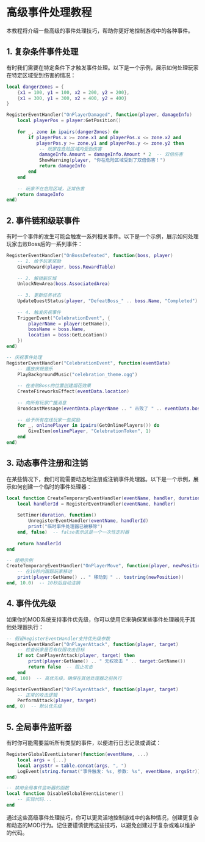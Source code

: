 # 高级事件处理教程

本教程将介绍一些高级的事件处理技巧，帮助你更好地控制游戏中的各种事件。

## 1. 复杂条件事件处理

有时我们需要在特定条件下才触发事件处理。以下是一个示例，展示如何处理玩家在特定区域受到伤害的情况：

```lua
local dangerZones = {
    {x1 = 100, y1 = 100, x2 = 200, y2 = 200},
    {x1 = 300, y1 = 300, x2 = 400, y2 = 400}
}

RegisterEventHandler("OnPlayerDamaged", function(player, damageInfo)
    local playerPos = player:GetPosition()
    
    for _, zone in ipairs(dangerZones) do
        if playerPos.x >= zone.x1 and playerPos.x <= zone.x2 and
           playerPos.y >= zone.y1 and playerPos.y <= zone.y2 then
            -- 玩家在危险区域内受到伤害
            damageInfo.Amount = damageInfo.Amount * 2  -- 双倍伤害
            ShowWarning(player, "你在危险区域受到了双倍伤害！")
            return damageInfo
        end
    end
    
    -- 玩家不在危险区域，正常伤害
    return damageInfo
end)
```

## 2. 事件链和级联事件

有时一个事件的发生可能会触发一系列相关事件。以下是一个示例，展示如何处理玩家击败Boss后的一系列事件：

```lua
RegisterEventHandler("OnBossDefeated", function(boss, player)
    -- 1. 给予玩家奖励
    GiveReward(player, boss.RewardTable)
    
    -- 2. 解锁新区域
    UnlockNewArea(boss.AssociatedArea)
    
    -- 3. 更新任务状态
    UpdateQuestStatus(player, "DefeatBoss_" .. boss.Name, "Completed")
    
    -- 4. 触发庆祝事件
    TriggerEvent("CelebrationEvent", {
        playerName = player:GetName(),
        bossName = boss.Name,
        location = boss:GetLocation()
    })
end)

-- 庆祝事件处理
RegisterEventHandler("CelebrationEvent", function(eventData)
    -- 播放庆祝音乐
    PlayBackgroundMusic("celebration_theme.ogg")
    
    -- 在击败Boss的位置创建烟花效果
    CreateFireworksEffect(eventData.location)
    
    -- 向所有玩家广播消息
    BroadcastMessage(eventData.playerName .. " 击败了 " .. eventData.bossName .. "!")
    
    -- 给予所有在线玩家一些奖励
    for _, onlinePlayer in ipairs(GetOnlinePlayers()) do
        GiveItem(onlinePlayer, "CelebrationToken", 1)
    end
end)
```

## 3. 动态事件注册和注销

在某些情况下，我们可能需要动态地注册或注销事件处理器。以下是一个示例，展示如何创建一个临时的事件处理器：

```lua
local function CreateTemporaryEventHandler(eventName, handler, duration)
    local handlerId = RegisterEventHandler(eventName, handler)
    
    SetTimer(duration, function()
        UnregisterEventHandler(eventName, handlerId)
        print("临时事件处理器已被移除")
    end, false)  -- false表示这是一个一次性定时器
    
    return handlerId
end

-- 使用示例
CreateTemporaryEventHandler("OnPlayerMove", function(player, newPosition)
    -- 在10秒内跟踪玩家移动
    print(player:GetName() .. " 移动到 " .. tostring(newPosition))
end, 10.0)  -- 10秒后自动注销
```

## 4. 事件优先级

如果你的MOD系统支持事件优先级，你可以使用它来确保某些事件处理器先于其他处理器执行：

```lua
-- 假设RegisterEventHandler支持优先级参数
RegisterEventHandler("OnPlayerAttack", function(player, target)
    -- 检查玩家是否有权限攻击目标
    if not CanPlayerAttack(player, target) then
        print(player:GetName() .. " 无权攻击 " .. target:GetName())
        return false  -- 阻止攻击
    end
end, 100)  -- 高优先级，确保在其他处理器之前执行

RegisterEventHandler("OnPlayerAttack", function(player, target)
    -- 正常的攻击逻辑
    PerformAttack(player, target)
end, 0)  -- 默认优先级
```

## 5. 全局事件监听器

有时你可能需要监听所有类型的事件，以便进行日志记录或调试：

```lua
RegisterGlobalEventListener(function(eventName, ...)
    local args = {...}
    local argsStr = table.concat(args, ", ")
    LogEvent(string.format("事件触发: %s, 参数: %s", eventName, argsStr))
end)

-- 禁用全局事件监听器的函数
local function DisableGlobalEventListener()
    -- 实现代码...
end
```

通过这些高级事件处理技巧，你可以更灵活地控制游戏中的各种情况，创建更复杂和动态的MOD行为。记住要谨慎使用这些技巧，以避免创建过于复杂或难以维护的代码。